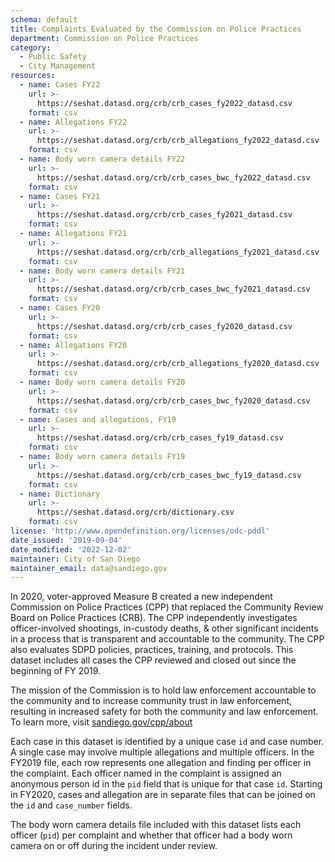 ```yaml
---
schema: default
title: Complaints Evaluated by the Commission on Police Practices 
department: Commission on Police Practices
category:
  - Public Safety
  - City Management
resources:
  - name: Cases FY22
    url: >-
      https://seshat.datasd.org/crb/crb_cases_fy2022_datasd.csv
    format: csv
  - name: Allegations FY22
    url: >-
      https://seshat.datasd.org/crb/crb_allegations_fy2022_datasd.csv
    format: csv
  - name: Body worn camera details FY22
    url: >-
      https://seshat.datasd.org/crb/crb_cases_bwc_fy2022_datasd.csv
    format: csv
  - name: Cases FY21
    url: >-
      https://seshat.datasd.org/crb/crb_cases_fy2021_datasd.csv
    format: csv
  - name: Allegations FY21
    url: >-
      https://seshat.datasd.org/crb/crb_allegations_fy2021_datasd.csv
    format: csv
  - name: Body worn camera details FY21
    url: >-
      https://seshat.datasd.org/crb/crb_cases_bwc_fy2021_datasd.csv
    format: csv
  - name: Cases FY20
    url: >-
      https://seshat.datasd.org/crb/crb_cases_fy2020_datasd.csv
    format: csv
  - name: Allegations FY20
    url: >-
      https://seshat.datasd.org/crb/crb_allegations_fy2020_datasd.csv
    format: csv
  - name: Body worn camera details FY20
    url: >-
      https://seshat.datasd.org/crb/crb_cases_bwc_fy2020_datasd.csv
    format: csv
  - name: Cases and allegations, FY19
    url: >-
      https://seshat.datasd.org/crb/crb_cases_fy19_datasd.csv
    format: csv
  - name: Body worn camera details FY19
    url: >-
      https://seshat.datasd.org/crb/crb_cases_bwc_fy19_datasd.csv
    format: csv
  - name: Dictionary
    url: >-
      https://seshat.datasd.org/crb/dictionary.csv
    format: csv
license: 'http://www.opendefinition.org/licenses/odc-pddl'
date_issued: '2019-09-04'
date_modified: '2022-12-02'
maintainer: City of San Diego
maintainer_email: data@sandiego.gov
---
```

In 2020, voter-approved Measure B created a new independent Commission on Police Practices (CPP) that replaced the Community Review Board on Police Practices (CRB). The CPP independently investigates officer-involved shootings, in-custody deaths, & other significant incidents in a process that is transparent and accountable to the community. The CPP also evaluates SDPD policies, practices, training, and protocols. This dataset includes all cases the CPP reviewed and closed out since the beginning of FY 2019.

<!--more-->

The mission of the Commission is to hold law enforcement accountable to the community and to increase community trust in law enforcement, resulting in increased safety for both the community and law enforcement. To learn more, visit [sandiego.gov/cpp/about](https://www.sandiego.gov/cpp/about)

Each case in this dataset is identified by a unique case `id` and case number. A single case may involve multiple allegations and multiple officers. In the FY2019 file, each row represents one allegation and finding per officer in the complaint. Each officer named in the complaint is assigned an anonymous person id in the `pid` field that is unique for that case `id`. Starting in FY2020, cases and allegation are in separate files that can be joined on the `id` and `case_number` fields.

The body worn camera details file included with this dataset lists each officer (`pid`) per complaint and whether that officer had a body worn camera on or off during the incident under review.